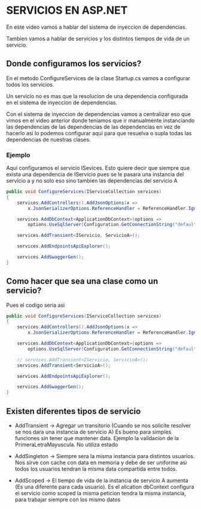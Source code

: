 # SERVICIOS EN ASP.NET

En este video vamos a hablar del sistema de inyeccion de dependencias.

Tambien vamos a hablar de servicios y los distintos tiempos de vida de un servicio.

## Donde configuramos los servicios?

En el metodo ConfigureServices de la clase Startup.cs vamos a configurar todos los servicios.

Un servicio no es mas que la resolucion de una dependencia configurada en el sistema de inyeccion de dependencias. 

Con el sistema de inyeccion de dependencias vamos a centralizar eso que vimos en el video anterior donde teniamos que ir manualmente instanciando las dependencias de las dependencias de las dependencias en vez de hacerlo asi lo podemos configurar aqui para que resuelva o supla todas las dependencias de nuestras clases.

### Ejemplo
Aqui configuramos el servicio ISevices. Esto quiere decir que siempre que exista una dependencia de IServicio pues se le pasara una instancia del servicio a y no solo eso sino tambien las dependencias del servicio A
```c#
public void ConfigureServices(IServiceCollection services)
{
    services.AddControllers().AddJsonOptions(x => 
        x.JsonSerializerOptions.ReferenceHandler = ReferenceHandler.IgnoreCycles);

    services.AddDbContext<ApplicationDbContext>(options => 
        options.UseSqlServer(Configuration.GetConnectionString("defaultConnection")));

    services.AddTransient<IServicio, ServicioA>();

    services.AddEndpointsApiExplorer();

    services.AddSwaggerGen();
}
```

## Como hacer que sea una clase como un servicio?
Pues el codigo seria asi

```c#
public void ConfigureServices(IServiceCollection services)
{
    services.AddControllers().AddJsonOptions(x => 
        x.JsonSerializerOptions.ReferenceHandler = ReferenceHandler.IgnoreCycles);

    services.AddDbContext<ApplicationDbContext>(options => 
        options.UseSqlServer(Configuration.GetConnectionString("defaultConnection")));

    // services.AddTransient<IServicio, ServicioA>();
    services.AddTransient<ServicioA>();

    services.AddEndpointsApiExplorer();

    services.AddSwaggerGen();
}
```


## Existen diferentes tipos de servicio

- AddTransient -> Agregar un transitorio (Cuando se nos solicite resolver se nos dara una instancia de servicio A) Es bueno para simples funciones sin tener que mantener data. Ejemplo la validacion de la PrimeraLetraMayuscula.  No utiliza estado

- AddSingleton -> Siempre sera la misma instancia para distintos usuarios. Nos sirve con cache con data en memoria y debe de ser uniforme asi todos los usuarios tendran la misma data compartida entre todos.

- AddScoped -> El tiempo de vida de la instancia de servicio A aumenta (Es una diferente para cada usuario). Es el alication dbContext configura el servicio como scoped la misma peticion tendra la misma instancia, para trabajar siempre con los mismo datos